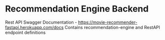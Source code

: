 # Recommendation Engine Backend
Rest API Swagger Documentation - https://movie-recommender-fastapi.herokuapp.com/docs
Contains recommendation-engine and RestAPI endpoint definitions

